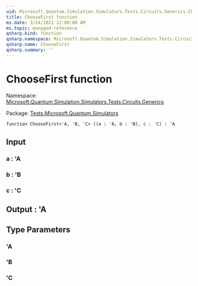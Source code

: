 ```yaml
---
uid: Microsoft.Quantum.Simulation.Simulators.Tests.Circuits.Generics.ChooseFirst
title: ChooseFirst function
ms.date: 3/24/2021 12:00:00 AM
ms.topic: managed-reference
qsharp.kind: function
qsharp.namespace: Microsoft.Quantum.Simulation.Simulators.Tests.Circuits.Generics
qsharp.name: ChooseFirst
qsharp.summary: ''
---
```


# ChooseFirst function

Namespace: [Microsoft.Quantum.Simulation.Simulators.Tests.Circuits.Generics](xref:Microsoft.Quantum.Simulation.Simulators.Tests.Circuits.Generics)

Package: [Tests.Microsoft.Quantum.Simulators](https://nuget.org/packages/Tests.Microsoft.Quantum.Simulators)




```qsharp
function ChooseFirst<'A, 'B, 'C> ((a : 'A, b : 'B), c : 'C) : 'A
```


## Input

### a : 'A




### b : 'B




### c : 'C





## Output : 'A



## Type Parameters

### 'A


### 'B


### 'C

